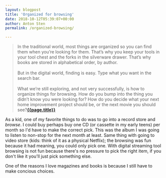 ```yaml
---
layout: blogpost
title: 'Organized for browsing'
date: 2018-10-12T05:39:07+00:00
author: Anton Sten
permalink: /organized-browsing/

---
```


>In the traditional world, most things are organized so you can find them when you’re looking for them. That’s why you keep your tools in your tool chest and the forks in the silverware drawer. That’s why books are stored in alphabetical order, by author.
<br /><br />
But in the digital world, finding is easy. Type what you want in the search bar.
<br /><br />
What we’re still exploring, and not very successfully, is how to organize things for browsing. How do you bump into the thing you didn’t know you were looking for? How do you decide what your next home improvement project should be, or the next movie you should see?**[{{page.title}}](https://seths.blog/2018/10/organized-for-finding/)**

As a kid, one of my favorite things to do was to go into a record store and _browse_. I could buy perhaps buy one CD (or cassette in my early teens) per month so I'd have to make the correct pick. This was the album I was going to listen to non-stop for the next month at least. Same thing with going to video store (kids: think of it as a physical Netflix); the browsing was fun because it had meaning, you could only pick one. With digital streaming tool browsing is not fun because there's no pressure to pick the right item, if you don't like it you'll just pick something else.

One of the reasons I love magazines and books is because I still have to make concious choices. 
